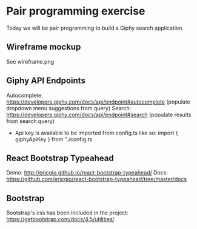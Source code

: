 # Pair programming exercise

Today we will be pair programming to build a Giphy search application.

## Wireframe mockup

See wireframe.png

## Giphy API Endpoints

Autocomplete: https://developers.giphy.com/docs/api/endpoint#autocomplete (populate dropdown menu suggestions from query)
Search: https://developers.giphy.com/docs/api/endpoint#search (populate results from search query)

- Api key is available to be imported from config.ts like so:
  import { giphyApiKey } from "./config.ts

## React Bootstrap Typeahead

Demo: http://ericgio.github.io/react-bootstrap-typeahead/
Docs: https://github.com/ericgio/react-bootstrap-typeahead/tree/master/docs

## Bootstrap

Bootstrap's css has been included in the project:
https://getbootstrap.com/docs/4.5/utilities/
